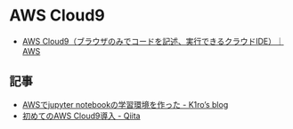 # AWS Cloud9 

- [AWS Cloud9（ブラウザのみでコードを記述、実行できるクラウドIDE）｜AWS](https://aws.amazon.com/jp/cloud9/)


## 記事

- [AWSでjupyter notebookの学習環境を作った - K1ro’s blog](http://k1ro.hateblo.jp/entry/2018/01/18/111426)
- [初めてのAWS Cloud9導入 - Qiita](https://qiita.com/tu-kun/items/d7b4f1fa19cc93bc5b75)
